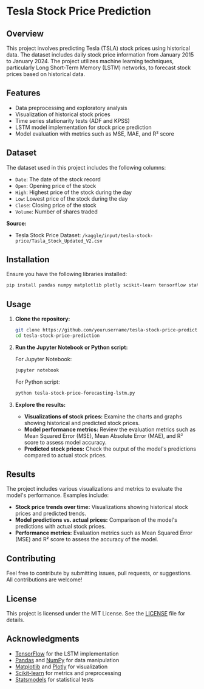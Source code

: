# Tesla Stock Price Prediction

## Overview

This project involves predicting Tesla (TSLA) stock prices using historical data. The dataset includes daily stock price information from January 2015 to January 2024. The project utilizes machine learning techniques, particularly Long Short-Term Memory (LSTM) networks, to forecast stock prices based on historical data.

## Features

- Data preprocessing and exploratory analysis
- Visualization of historical stock prices
- Time series stationarity tests (ADF and KPSS)
- LSTM model implementation for stock price prediction
- Model evaluation with metrics such as MSE, MAE, and R² score

## Dataset

The dataset used in this project includes the following columns:

- `Date`: The date of the stock record
- `Open`: Opening price of the stock
- `High`: Highest price of the stock during the day
- `Low`: Lowest price of the stock during the day
- `Close`: Closing price of the stock
- `Volume`: Number of shares traded

**Source:**
- Tesla Stock Price Dataset: `/kaggle/input/tesla-stock-price/Tasla_Stock_Updated_V2.csv`

## Installation

Ensure you have the following libraries installed:

```bash
pip install pandas numpy matplotlib plotly scikit-learn tensorflow statsmodels
```


## Usage

1. **Clone the repository:**

    ```bash
    git clone https://github.com/yourusername/tesla-stock-price-prediction.git
    cd tesla-stock-price-prediction
    ```

2. **Run the Jupyter Notebook or Python script:**

    For Jupyter Notebook:

    ```bash
    jupyter notebook
    ```

    For Python script:

    ```bash
    python tesla-stock-price-forecasting-lstm.py
    ```

3. **Explore the results:**

    - **Visualizations of stock prices:** Examine the charts and graphs showing historical and predicted stock prices.
    - **Model performance metrics:** Review the evaluation metrics such as Mean Squared Error (MSE), Mean Absolute Error (MAE), and R² score to assess model accuracy.
    - **Predicted stock prices:** Check the output of the model's predictions compared to actual stock prices.


## Results

The project includes various visualizations and metrics to evaluate the model's performance. Examples include:

- **Stock price trends over time:** Visualizations showing historical stock prices and predicted trends.
- **Model predictions vs. actual prices:** Comparison of the model's predictions with actual stock prices.
- **Performance metrics:** Evaluation metrics such as Mean Squared Error (MSE) and R² score to assess the accuracy of the model.

## Contributing

Feel free to contribute by submitting issues, pull requests, or suggestions. All contributions are welcome!

## License

This project is licensed under the MIT License. See the [LICENSE](LICENSE) file for details.

## Acknowledgments

- [TensorFlow](https://www.tensorflow.org/) for the LSTM implementation
- [Pandas](https://pandas.pydata.org/) and [NumPy](https://numpy.org/) for data manipulation
- [Matplotlib](https://matplotlib.org/) and [Plotly](https://plotly.com/) for visualization
- [Scikit-learn](https://scikit-learn.org/) for metrics and preprocessing
- [Statsmodels](https://www.statsmodels.org/) for statistical tests

